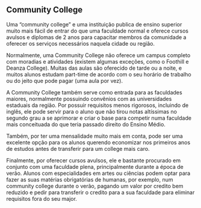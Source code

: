 ## Community College

Uma “community college” e uma instituição publica de ensino superior muito mais fácil de entrar do que uma faculdade normal e oferece cursos avulsos e diplomas de 2 anos para capacitar membros da comunidade a oferecer os serviços necessários naquela cidade ou região. 
 
Normalmente, uma Community College não oferece um campus completo com moradias e atividades (existem algumas exceções, como o Foothill e Deanza College).  Muitas das aulas são oferecido de tarde ou a noite, e muitos alunos estudam part-time de acordo com o seu horário de trabalho ou do jeito que pode pagar (uma aula por vez).
 
A Community College também serve como entrada para as faculdades maiores, normalmente possuindo convênios com as universidades estaduais da região. Por possuir requisitos menos rigorosos, incluindo de inglês, ele pode servir para o aluno que não tirou notas altíssimas no segundo grau a se aprimorar e criar o base para competir numa faculdade mais conceituada do que teria passado direito do Ensino Médio.
 
Também, por ter uma mensalidade muito mais em conta, pode ser uma excelente opção para os alunos querendo economizar nos primeiros anos de estudos antes de transferir para um college mais caro.
 
Finalmente, por oferecer cursos avulsos, ele e bastante procurado em conjunto com uma faculdade plena, principalmente durante a época de verão. Alunos com especialidades em artes ou ciências podem optar para fazer as suas matérias obrigatórias de humanas, por exemplo, num community college durante o verão, pagando um valor por credito bem reduzido e pedir para transferir o credito para a sua faculdade para eliminar requisitos fora do seu major.
